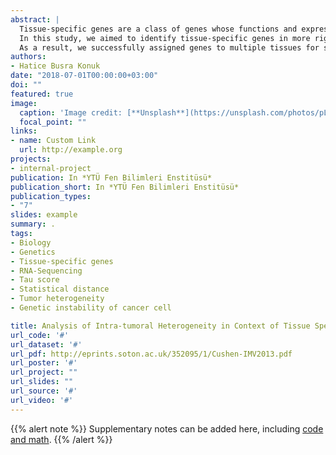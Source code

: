 ```yaml
---
abstract: |
  Tissue-specific genes are a class of genes whose functions and expressions are preferred or restricted in one or several tissues. Identification of tissue-specific genes is essential for discovery of tissue-specific targets and understanding molecular mechanisms. Intra-tumoral heterogeneity is defined mainly as diversity among the cells and layers of only one single tumor tissue which limits therapeutic efficacy and lead to resistance to therapy. Thus, tumor heterogeneity is an important challenge to be tackled for successful personalized medicine. 
  In this study, we aimed to identify tissue-specific genes in more rigorous fashion, to examine intersection between differentially expressed genes (DEG) in various cancers and tissue-specific genes, to analyze cancer gene expression profiles in terms of tissue specificity to demonstrate intra-tumoral heterogeneity, to interpret tumor heterogeneity, reveal tissue-specific molecular targets for different solid tumors and to elucidate roles of tissue-specific genes in biological processes. Gene expression data, derived from five large RNA-Seq projects, spanning 96 different human tissues were retrieved from ArrayExpress and ExpressionAtlas. The detection process of the tissue-specific genes not only included tau calculation as a specificity score, but also required integrating specificity index, tau score, and statistical distance as method to assign genes to multiple tissues. DEG of 16 different cancers were taken from BioExpress and we investigated intersection of cancer DEG with specifically expressed genes in corresponding tissue. After that, gene expression data for 11 different primary solid tumors, retrieved from The Cancer Genome Atlas (TCGA), were analyzed by integrating our findings about tissue-specific expression which allowed to understand tumoral heterogeneity and cancer cell behaviors. Significant genes obtained after all calculations were functionally annotated for identifying of their roles in biological processes. 
  As a result, we successfully assigned genes to multiple tissues for specificity using a novel approach. Then discovered that DEG in a cancer tissue has low overlap with genes specific to that tissue. Finally, and most importantly, integrated our findings with TCGA gene expression data to tackle the complicated phenomenon called tumor heterogeneity. We identified genes which are candidate biomarkers for heterogeneity exhibiting gene expression in cancer tissue even though its expression is restricted to unrelated tissue. The genes identified in our study were already shown in literature to be associated with interesting phenomena, tumor heterogeneity or genetic instability of cancer cells, about various cancers. Our results are likely to contribute to the road paved by many researchers trying to understand cancer for many years by bringing the tissue-specific genes into the scene. 
authors:
- Hatice Busra Konuk
date: "2018-07-01T00:00:00+03:00"
doi: ""
featured: true
image:
  caption: 'Image credit: [**Unsplash**](https://unsplash.com/photos/pLCdAaMFLTE)'
  focal_point: ""
links:
- name: Custom Link
  url: http://example.org
projects:
- internal-project
publication: In *YTÜ Fen Bilimleri Enstitüsü*
publication_short: In *YTÜ Fen Bilimleri Enstitüsü*
publication_types:
- "7"
slides: example
summary: .
tags:
- Biology
- Genetics
- Tissue-specific genes
- RNA-Sequencing
- Tau score
- Statistical distance
- Tumor heterogeneity
- Genetic instability of cancer cell

title: Analysis of Intra-tumoral Heterogeneity in Context of Tissue Specific Gene Expression With Computational Approach
url_code: '#'
url_dataset: '#'
url_pdf: http://eprints.soton.ac.uk/352095/1/Cushen-IMV2013.pdf
url_poster: '#'
url_project: ""
url_slides: ""
url_source: '#'
url_video: '#'
---
```


{{% alert note %}}
Supplementary notes can be added here, including [code and math](https://sourcethemes.com/academic/docs/writing-markdown-latex/).
{{% /alert %}}

